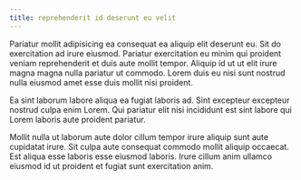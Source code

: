 ```yaml
---
title: reprehenderit id deserunt eu velit
---
```


Pariatur mollit adipisicing ea consequat ea aliquip elit deserunt eu. Sit do exercitation ad irure eiusmod. Pariatur exercitation eu minim qui proident veniam reprehenderit et duis aute mollit tempor. Aliquip id ut ut elit irure magna magna nulla pariatur ut commodo. Lorem duis eu nisi sunt nostrud nulla eiusmod amet esse duis mollit nisi proident.

Ea sint laborum labore aliqua ea fugiat laboris ad. Sint excepteur excepteur nostrud culpa enim Lorem. Qui pariatur elit nisi incididunt est sint labore qui Lorem laboris aute proident pariatur.

Mollit nulla ut laborum aute dolor cillum tempor irure aliquip sunt aute cupidatat irure. Sit culpa aute consequat commodo mollit aliquip occaecat. Est aliqua esse laboris esse eiusmod laboris. Irure cillum anim ullamco eiusmod id ut proident et fugiat sunt exercitation anim.